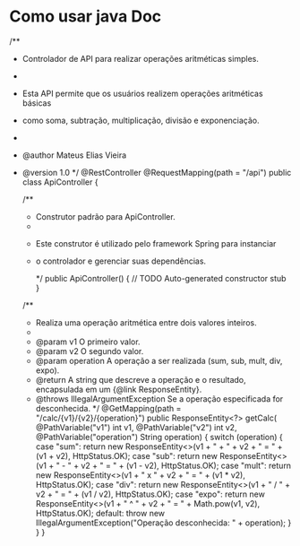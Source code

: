 # Como usar java Doc

/**
 * Controlador de API para realizar operações aritméticas simples.
 * 
 * <p>Esta API permite que os usuários realizem operações aritméticas básicas
 * como soma, subtração, multiplicação, divisão e exponenciação.</p>
 * 
 * @author Mateus Elias Vieira
 * @version 1.0
 */
@RestController
@RequestMapping(path = "/api")
public class ApiController {
	
    /**
     * Construtor padrão para ApiController.
     * 
     * <p>Este construtor é utilizado pelo framework Spring para instanciar
     * o controlador e gerenciar suas dependências.</p>
     */
    public ApiController() {
        // TODO Auto-generated constructor stub
    }
    
    /**
     * Realiza uma operação aritmética entre dois valores inteiros.
     * 
     * @param v1 O primeiro valor.
     * @param v2 O segundo valor.
     * @param operation A operação a ser realizada (sum, sub, mult, div, expo).
     * @return A string que descreve a operação e o resultado, encapsulada em um {@link ResponseEntity}.
     * @throws IllegalArgumentException Se a operação especificada for desconhecida.
     */
    @GetMapping(path = "/calc/{v1}/{v2}/{operation}")
    public ResponseEntity<?> getCalc(
    		@PathVariable("v1") int v1, 
    		@PathVariable("v2") int v2, 
    		@PathVariable("operation") String operation) 
    {
        switch (operation) {
            case "sum":
                return new ResponseEntity<>(v1 + " + " + v2 + " = " + (v1 + v2), HttpStatus.OK);
            case "sub":
                return new ResponseEntity<>(v1 + " - " + v2 + " = " + (v1 - v2), HttpStatus.OK);
            case "mult":
                return new ResponseEntity<>(v1 + " x " + v2 + " = " + (v1 * v2), HttpStatus.OK);
            case "div":
                return new ResponseEntity<>(v1 + " / " + v2 + " = " + (v1 / v2), HttpStatus.OK);
            case "expo":
                return new ResponseEntity<>(v1 + " ^ " + v2 + " = " + Math.pow(v1, v2), HttpStatus.OK);
            default:
                throw new IllegalArgumentException("Operação desconhecida: " + operation);
        }
    }
}
